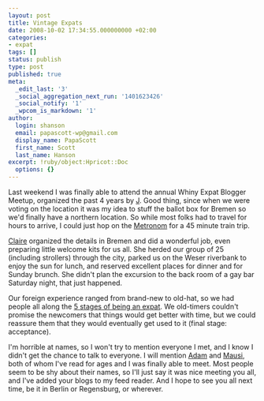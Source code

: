 ```yaml
---
layout: post
title: Vintage Expats
date: 2008-10-02 17:34:55.000000000 +02:00
categories:
- expat
tags: []
status: publish
type: post
published: true
meta:
  _edit_last: '3'
  _social_aggregation_next_run: '1401623426'
  _social_notify: '1'
  _wpcom_is_markdown: '1'
author:
  login: shanson
  email: papascott-wp@gmail.com
  display_name: PapaScott
  first_name: Scott
  last_name: Hanson
excerpt: !ruby/object:Hpricot::Doc
  options: {}
---
```

<p>Last weekend I was finally able to attend the annual Whiny Expat Blogger Meetup, organized the past 4 years by <a href="http://jbittner.com/germany/">J</a>. Good thing, since when we were voting on the location it was my idea to stuff the ballot box for Bremen so we'd finally have a northern location. So while most folks had to travel for hours to arrive, I could just hop on the <a href="http://www.der-metronom.de/">Metronom</a> for a 45 minute train trip.</p>
<p><a href="http://claireseuroamerica.blogspot.com/">Claire</a> organized the details in Bremen and did a wonderful job, even preparing little welcome kits for us all. She herded our group of 25 (including strollers) through the city, parked us on the Weser riverbank to enjoy the sun for lunch, and reserved excellent places for dinner and for Sunday brunch. She didn't plan the excursion to the back room of a gay bar Saturday night, that just happened.</p>
<p>Our foreign experience ranged from brand-new to old-hat, so we had people all along the <a href="http://en.wikipedia.org/wiki/Five_stages_of_grief">5 stages of being an expat</a>. We old-timers couldn't promise the newcomers that things would get better with time, but we could reassure them that they would eventually get used to it (final stage: acceptance).</p>
<p>I'm horrible at names, so I won't try to mention everyone I met, and I know I didn't get the chance to talk to everyone. I will mention <a href="http://www.elmada.com/">Adam</a> and <a href="http://justcallmemausi.blogspot.com">Mausi</a>, both of whom I've read for ages and I was finally able to meet. Most people seem to be shy about their names, so I'll just say it was nice meeting you all, and I've added your blogs to my feed reader. And I hope to see you all next time, be it in Berlin or Regensburg, or wherever.</p>
